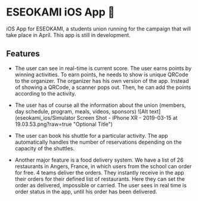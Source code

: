 # ESEOKAMI iOS App 🐉

iOS App for ESEOKAMI, a students union running for the campaign that will take place in April.
This app is still in development.

## Features
- The user can see in real-time is current score. The user earns points by winning activities. To earn points, he needs to show is unique QRCode to the organizer. The organizer has his own version of the app. Instead of showing a QRCode, a scanner pops out. Then, he can add the points according to the activity.

- The user has of course all the information about the union (members, day schedule, program, meals, videos, sponsors)
![Alt text](eseokami_ios/Simulator Screen Shot - iPhone XR - 2019-03-15 at 19.03.53.png?raw=true "Optional Title")

-  The user can book his shuttle for a particular activity. The app automatically handles the number of reservations depending on the capacity of the shuttles.

- Another major feature is a food delivery system. We have a list of 26 restaurants in Angers, France, in which users from the school can order for free. 4 teams deliver the orders. They instantly receive in the app their orders for their defined list of restaurants. Here they can set the order as delivered, impossible or carried. The user sees in real time is order status in the app, until his order has been delivered.  

